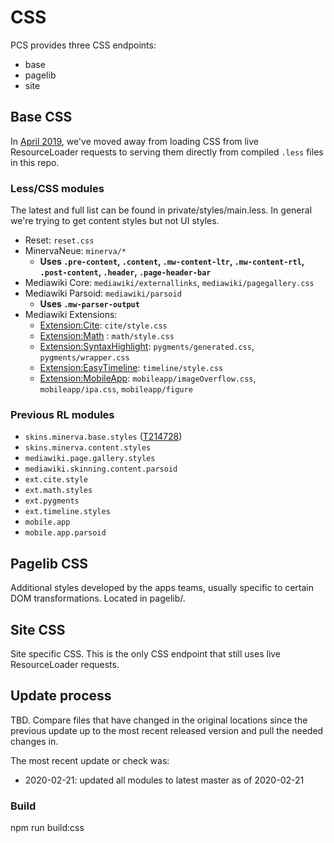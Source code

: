 # CSS

PCS provides three CSS endpoints:
* base
* pagelib
* site

## Base CSS
In [April 2019](https://gerrit.wikimedia.org/r/c/mediawiki/services/mobileapps/+/500962/4), we've
 moved away from loading CSS from live ResourceLoader requests to serving them directly from 
 compiled `.less` files in this repo.

### Less/CSS modules

The latest and full list can be found in private/styles/main.less.
In general we're trying to get content styles but not UI styles.

* Reset: `reset.css`
* MinervaNeue: `minerva/*`
  * **Uses `.pre-content`, `.content`, `.mw-content-ltr`, `.mw-content-rtl`, `.post-content`, 
  `.header`, `.page-header-bar`**
* Mediawiki Core: `mediawiki/externallinks`, `mediawiki/pagegallery.css`
* Mediawiki Parsoid: `mediawiki/parsoid`
  * **Uses `.mw-parser-output`** 
* Mediawiki Extensions:
  * [Extension:Cite](https://www.mediawiki.org/wiki/Extension:Cite): `cite/style.css`
  * [Extension:Math](https://www.mediawiki.org/wiki/Extension:Math) : `math/style.css`
  * [Extension:SyntaxHighlight](https://www.mediawiki.org/wiki/Extension:SyntaxHighlight): 
  `pygments/generated.css`, `pygments/wrapper.css`
  * [Extension:EasyTimeline](https://www.mediawiki.org/wiki/Extension:EasyTimeline): 
`timeline/style.css`
  * [Extension:MobileApp](https://www.mediawiki.org/wiki/Extension:MobileApp): `mobileapp/imageOverflow.css`, `mobileapp/ipa.css`, `mobileapp/figure`

### Previous RL modules
* `skins.minerva.base.styles` ([T214728](https://phabricator.wikimedia.org/T214728))
* `skins.minerva.content.styles`
* `mediawiki.page.gallery.styles`
* `mediawiki.skinning.content.parsoid`
* `ext.cite.style`
* `ext.math.styles`
* `ext.pygments`
* `ext.timeline.styles`
* `mobile.app`
* `mobile.app.parsoid`

## Pagelib CSS
Additional styles developed by the apps teams, usually specific to certain DOM transformations. Located in pagelib/.

## Site CSS
Site specific CSS. This is the only CSS endpoint that still uses live ResourceLoader requests.

## Update process

TBD. Compare files that have changed in the original locations since the previous update up to
the most recent released version and pull the needed changes in.

The most recent update or check was:
* 2020-02-21: updated all modules to latest master as of 2020-02-21

### Build
npm run build:css